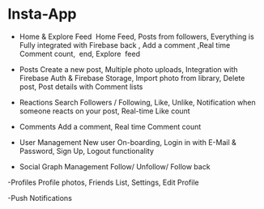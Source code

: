 # Insta-App

- Home & Explore Feed 
Home Feed, Posts from followers, Everything is Fully integrated with Firebase back , Add a comment ,Real time Comment count,  end, Explore  feed

- Posts
Create a new post, Multiple photo uploads, Integration with Firebase Auth & Firebase Storage, Import photo from library, Delete post, Post details with Comment lists

- Reactions
Search Followers / Following, Like, Unlike, Notification when someone reacts on your post, Real-time Like count

- Comments
Add a comment, Real time Comment count

- User Management
New user On-boarding, Login in with E-Mail & Password, Sign Up, Logout functionality

- Social Graph Management
Follow/ Unfollow/ Follow back

-Profiles
Profile photos, Friends List, Settings, Edit Profile

-Push Notifications

